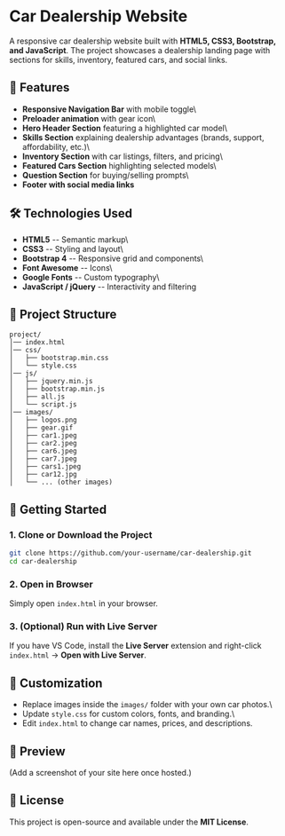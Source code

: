 # Car Dealership Website

A responsive car dealership website built with **HTML5, CSS3, Bootstrap,
and JavaScript**. The project showcases a dealership landing page with
sections for skills, inventory, featured cars, and social links.

## 📌 Features

-   **Responsive Navigation Bar** with mobile toggle\
-   **Preloader animation** with gear icon\
-   **Hero Header Section** featuring a highlighted car model\
-   **Skills Section** explaining dealership advantages (brands,
    support, affordability, etc.)\
-   **Inventory Section** with car listings, filters, and pricing\
-   **Featured Cars Section** highlighting selected models\
-   **Question Section** for buying/selling prompts\
-   **Footer with social media links**

## 🛠️ Technologies Used

-   **HTML5** -- Semantic markup\
-   **CSS3** -- Styling and layout\
-   **Bootstrap 4** -- Responsive grid and components\
-   **Font Awesome** -- Icons\
-   **Google Fonts** -- Custom typography\
-   **JavaScript / jQuery** -- Interactivity and filtering

## 📂 Project Structure

    project/
    │── index.html
    │── css/
    │   ├── bootstrap.min.css
    │   └── style.css
    │── js/
    │   ├── jquery.min.js
    │   ├── bootstrap.min.js
    │   ├── all.js
    │   └── script.js
    │── images/
    │   ├── logos.png
    │   ├── gear.gif
    │   ├── car1.jpeg
    │   ├── car2.jpeg
    │   ├── car6.jpeg
    │   ├── car7.jpeg
    │   ├── cars1.jpeg
    │   ├── car12.jpg
    │   └── ... (other images)

## 🚀 Getting Started

### 1. Clone or Download the Project

``` bash
git clone https://github.com/your-username/car-dealership.git
cd car-dealership
```

### 2. Open in Browser

Simply open `index.html` in your browser.

### 3. (Optional) Run with Live Server

If you have VS Code, install the **Live Server** extension and
right-click `index.html` → **Open with Live Server**.

## 🎨 Customization

-   Replace images inside the `images/` folder with your own car
    photos.\
-   Update `style.css` for custom colors, fonts, and branding.\
-   Edit `index.html` to change car names, prices, and descriptions.

## 📸 Preview

(Add a screenshot of your site here once hosted.)

## 📢 License

This project is open-source and available under the **MIT License**.
